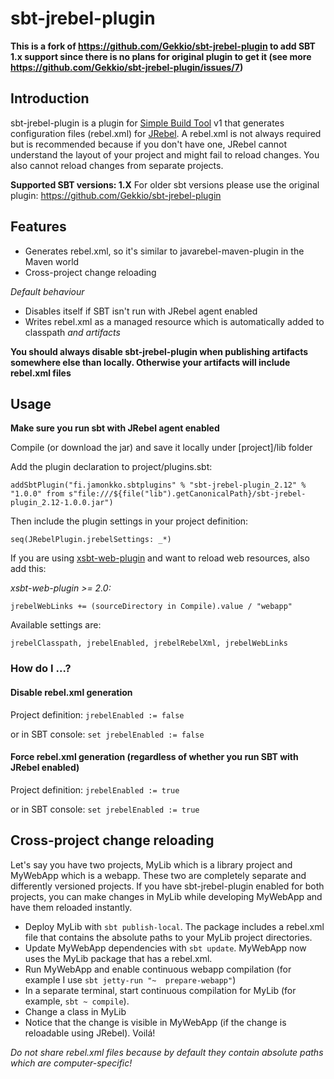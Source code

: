 sbt-jrebel-plugin
=================

**This is a fork of https://github.com/Gekkio/sbt-jrebel-plugin
 to add SBT 1.x support since there is no plans for original plugin to get it (see more https://github.com/Gekkio/sbt-jrebel-plugin/issues/7)**

## Introduction

sbt-jrebel-plugin is a plugin for [Simple Build Tool](http://www.scala-sbt.org) v1 that generates configuration files (rebel.xml) for [JRebel](http://www.zeroturnaround.com/jrebel/). A rebel.xml is not always required but is recommended because if you don't have one, JRebel cannot understand the layout of your project and might fail to reload changes. You also cannot reload changes from separate projects.

**Supported SBT versions: 1.X**
For older sbt versions please use the original plugin: https://github.com/Gekkio/sbt-jrebel-plugin

## Features

+ Generates rebel.xml, so it's similar to javarebel-maven-plugin in the Maven world
+ Cross-project change reloading

_Default behaviour_

+ Disables itself if SBT isn't run with JRebel agent enabled
+ Writes rebel.xml as a managed resource which is automatically added to classpath *and artifacts*

__You should always disable sbt-jrebel-plugin when publishing artifacts somewhere else than locally. Otherwise your artifacts will include rebel.xml files__

## Usage

**Make sure you run sbt with JRebel agent enabled**

Compile (or download the jar) and save it locally under [project]/lib folder

Add the plugin declaration to project/plugins.sbt:

	addSbtPlugin("fi.jamonkko.sbtplugins" % "sbt-jrebel-plugin_2.12" % "1.0.0" from s"file:///${file("lib").getCanonicalPath}/sbt-jrebel-plugin_2.12-1.0.0.jar")

Then include the plugin settings in your project definition:

	seq(JRebelPlugin.jrebelSettings: _*)

If you are using [xsbt-web-plugin](https://github.com/earldouglas/xsbt-web-plugin) and want to reload web resources, also add this:

*xsbt-web-plugin >= 2.0:*

	jrebelWebLinks += (sourceDirectory in Compile).value / "webapp"

Available settings are:

	jrebelClasspath, jrebelEnabled, jrebelRebelXml, jrebelWebLinks

### How do I ...?

#### Disable rebel.xml generation

Project definition:
`jrebelEnabled := false`

or in SBT console:
`set jrebelEnabled := false`

#### Force rebel.xml generation (regardless of whether you run SBT with JRebel enabled)

Project definition:
`jrebelEnabled := true`

or in SBT console:
`set jrebelEnabled := true`

## Cross-project change reloading

Let's say you have two projects, MyLib which is a library project and MyWebApp which is a webapp. These two are completely separate and differently versioned projects. If you have sbt-jrebel-plugin enabled for both projects, you can make changes in MyLib while developing MyWebApp and have them reloaded instantly.

+ Deploy MyLib with `sbt publish-local`. The package includes a rebel.xml file that contains the absolute paths to your MyLib project directories.
+ Update MyWebApp dependencies with `sbt update`. MyWebApp now uses the MyLib package that has a rebel.xml.
+ Run MyWebApp and enable continuous webapp compilation (for example I use `sbt jetty-run "~  prepare-webapp"`)
+ In a separate terminal, start continuous compilation for MyLib (for example, `sbt ~ compile`).
+ Change a class in MyLib
+ Notice that the change is visible in MyWebApp (if the change is reloadable using JRebel). Voilá!

*Do not share rebel.xml files because by default they contain absolute paths which are computer-specific!*
